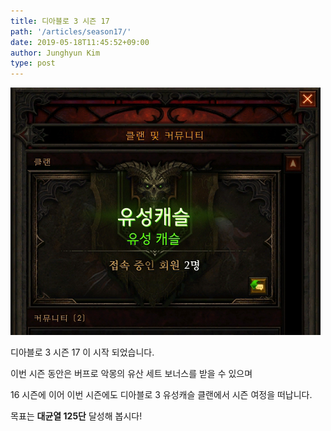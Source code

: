 ```yaml
---
title: 디아블로 3 시즌 17
path: '/articles/season17/'
date: 2019-05-18T11:45:52+09:00
author: Junghyun Kim
type: post
---
```


![유성캐슬 클랜](../../assets/images/Season17.jpg)

디아블로 3 시즌 17 이 시작 되었습니다.

이번 시즌 동안은 버프로 악몽의 유산 세트 보너스를 받을 수 있으며

16 시즌에 이어 이번 시즌에도 디아블로 3 유성캐슬 클랜에서 시즌 여정을 떠납니다.

목표는 **대균열 125단** 달성해 봅시다!
